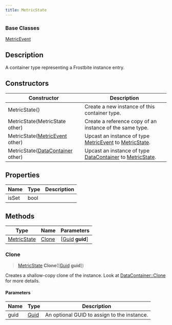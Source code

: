 ```yaml
---
title: MetricState
---
```

### Base Classes

[MetricEvent](MetricEvent)

## Description

A container type representing a Frostbite instance entry.

## Constructors

| Constructor                                                            | Description                                                                                                   |
| ---------------------------------------------------------------------- | ------------------------------------------------------------------------------------------------------------- |
| MetricState()                                                          | Create a new instance of this container type.                                                                 |
| MetricState(MetricState other)                                         | Create a reference copy of an instance of the same type.                                                      |
| MetricState([MetricEvent](MetricEvent) other)                          | Upcast an instance of type [MetricEvent](MetricEvent) to [MetricState](MetricState).                          |
| MetricState([DataContainer](/vext/ref/shared/class/datacontainer) other) | Upcast an instance of type [DataContainer](/vext/ref/shared/class/datacontainer) to [MetricState](MetricState). |

## Properties

| Name  | Type | Description |
| ----- | ---- | ----------- |
| isSet | bool |             |

## Methods

| Type                       | Name            | Parameters                                     |
| -------------------------- | --------------- | ---------------------------------------------- |
| [MetricState](MetricState) | [Clone](#clone) | \[[Guid](/vext/ref/shared/class/guid) **guid**\] |

### Clone

> [MetricState](MetricState) **Clone**(\[[Guid](/vext/ref/shared/class/guid) **guid**\])

Creates a shallow-copy clone of the instance. Look at [DataContainer::Clone](/vext/ref/shared/class/datacontainer#clone) for more details.

#### Parameters

| Name | Type         | Description                                 |
| ---- | ------------ | ------------------------------------------- |
| guid | [Guid](Guid) | An optional GUID to assign to the instance. |
